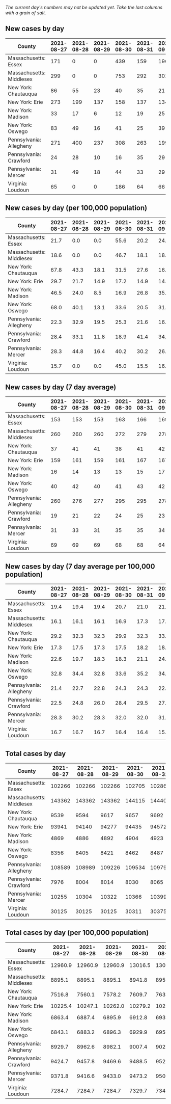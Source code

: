 _The current day's numbers may not be updated yet. Take the last columns with a grain of salt._
## New cases by day

| County | 2021-08-27 | 2021-08-28 | 2021-08-29 | 2021-08-30 | 2021-08-31 | 2021-09-01 | 2021-09-02 |
| --- | --- | --- | --- | --- | --- | --- | --- |
| Massachusetts: Essex | 171 | 0 | 0 | 439 | 159 | 196 |  |
| Massachusetts: Middlesex | 299 | 0 | 0 | 753 | 292 | 301 |  |
| New York: Chautauqua | 86 | 55 | 23 | 40 | 35 | 21 |  |
| New York: Erie | 273 | 199 | 137 | 158 | 137 | 134 |  |
| New York: Madison | 33 | 17 | 6 | 12 | 19 | 25 |  |
| New York: Oswego | 83 | 49 | 16 | 41 | 25 | 39 |  |
| Pennsylvania: Allegheny | 271 | 400 | 237 | 308 | 263 | 199 |  |
| Pennsylvania: Crawford | 24 | 28 | 10 | 16 | 35 | 29 |  |
| Pennsylvania: Mercer | 31 | 49 | 18 | 44 | 33 | 29 |  |
| Virginia: Loudoun | 65 | 0 | 0 | 186 | 64 | 66 |  |

## New cases by day (per 100,000 population)

| County | 2021-08-27 | 2021-08-28 | 2021-08-29 | 2021-08-30 | 2021-08-31 | 2021-09-01 | 2021-09-02 |
| --- | --- | --- | --- | --- | --- | --- | --- |
| Massachusetts: Essex | 21.7 | 0.0 | 0.0 | 55.6 | 20.2 | 24.8 |  |
| Massachusetts: Middlesex | 18.6 | 0.0 | 0.0 | 46.7 | 18.1 | 18.7 |  |
| New York: Chautauqua | 67.8 | 43.3 | 18.1 | 31.5 | 27.6 | 16.5 |  |
| New York: Erie | 29.7 | 21.7 | 14.9 | 17.2 | 14.9 | 14.6 |  |
| New York: Madison | 46.5 | 24.0 | 8.5 | 16.9 | 26.8 | 35.2 |  |
| New York: Oswego | 68.0 | 40.1 | 13.1 | 33.6 | 20.5 | 31.9 |  |
| Pennsylvania: Allegheny | 22.3 | 32.9 | 19.5 | 25.3 | 21.6 | 16.4 |  |
| Pennsylvania: Crawford | 28.4 | 33.1 | 11.8 | 18.9 | 41.4 | 34.3 |  |
| Pennsylvania: Mercer | 28.3 | 44.8 | 16.4 | 40.2 | 30.2 | 26.5 |  |
| Virginia: Loudoun | 15.7 | 0.0 | 0.0 | 45.0 | 15.5 | 16.0 |  |

## New cases by day (7 day average)

| County | 2021-08-27 | 2021-08-28 | 2021-08-29 | 2021-08-30 | 2021-08-31 | 2021-09-01 | 2021-09-02 |
| --- | --- | --- | --- | --- | --- | --- | --- |
| Massachusetts: Essex | 153 | 153 | 153 | 163 | 166 | 169 |  |
| Massachusetts: Middlesex | 260 | 260 | 260 | 272 | 279 | 278 |  |
| New York: Chautauqua | 37 | 41 | 41 | 38 | 41 | 42 |  |
| New York: Erie | 159 | 161 | 159 | 161 | 167 | 167 |  |
| New York: Madison | 16 | 14 | 13 | 13 | 15 | 17 |  |
| New York: Oswego | 40 | 42 | 40 | 41 | 43 | 42 |  |
| Pennsylvania: Allegheny | 260 | 276 | 277 | 295 | 295 | 278 |  |
| Pennsylvania: Crawford | 19 | 21 | 22 | 24 | 25 | 23 |  |
| Pennsylvania: Mercer | 31 | 33 | 31 | 35 | 35 | 34 |  |
| Virginia: Loudoun | 69 | 69 | 69 | 68 | 68 | 64 |  |

## New cases by day (7 day average per 100,000 population)

| County | 2021-08-27 | 2021-08-28 | 2021-08-29 | 2021-08-30 | 2021-08-31 | 2021-09-01 | 2021-09-02 |
| --- | --- | --- | --- | --- | --- | --- | --- |
| Massachusetts: Essex | 19.4 | 19.4 | 19.4 | 20.7 | 21.0 | 21.4 |  |
| Massachusetts: Middlesex | 16.1 | 16.1 | 16.1 | 16.9 | 17.3 | 17.2 |  |
| New York: Chautauqua | 29.2 | 32.3 | 32.3 | 29.9 | 32.3 | 33.1 |  |
| New York: Erie | 17.3 | 17.5 | 17.3 | 17.5 | 18.2 | 18.2 |  |
| New York: Madison | 22.6 | 19.7 | 18.3 | 18.3 | 21.1 | 24.0 |  |
| New York: Oswego | 32.8 | 34.4 | 32.8 | 33.6 | 35.2 | 34.4 |  |
| Pennsylvania: Allegheny | 21.4 | 22.7 | 22.8 | 24.3 | 24.3 | 22.9 |  |
| Pennsylvania: Crawford | 22.5 | 24.8 | 26.0 | 28.4 | 29.5 | 27.2 |  |
| Pennsylvania: Mercer | 28.3 | 30.2 | 28.3 | 32.0 | 32.0 | 31.1 |  |
| Virginia: Loudoun | 16.7 | 16.7 | 16.7 | 16.4 | 16.4 | 15.5 |  |

## Total cases by day

| County | 2021-08-27 | 2021-08-28 | 2021-08-29 | 2021-08-30 | 2021-08-31 | 2021-09-01 | 2021-09-02 |
| --- | --- | --- | --- | --- | --- | --- | --- |
| Massachusetts: Essex | 102266 | 102266 | 102266 | 102705 | 102864 | 103060 |  |
| Massachusetts: Middlesex | 143362 | 143362 | 143362 | 144115 | 144407 | 144708 |  |
| New York: Chautauqua | 9539 | 9594 | 9617 | 9657 | 9692 | 9713 |  |
| New York: Erie | 93941 | 94140 | 94277 | 94435 | 94572 | 94706 |  |
| New York: Madison | 4869 | 4886 | 4892 | 4904 | 4923 | 4948 |  |
| New York: Oswego | 8356 | 8405 | 8421 | 8462 | 8487 | 8526 |  |
| Pennsylvania: Allegheny | 108589 | 108989 | 109226 | 109534 | 109797 | 109996 |  |
| Pennsylvania: Crawford | 7976 | 8004 | 8014 | 8030 | 8065 | 8094 |  |
| Pennsylvania: Mercer | 10255 | 10304 | 10322 | 10366 | 10399 | 10428 |  |
| Virginia: Loudoun | 30125 | 30125 | 30125 | 30311 | 30375 | 30441 |  |

## Total cases by day (per 100,000 population)

| County | 2021-08-27 | 2021-08-28 | 2021-08-29 | 2021-08-30 | 2021-08-31 | 2021-09-01 | 2021-09-02 |
| --- | --- | --- | --- | --- | --- | --- | --- |
| Massachusetts: Essex | 12960.9 | 12960.9 | 12960.9 | 13016.5 | 13036.7 | 13061.5 |  |
| Massachusetts: Middlesex | 8895.1 | 8895.1 | 8895.1 | 8941.8 | 8959.9 | 8978.6 |  |
| New York: Chautauqua | 7516.8 | 7560.1 | 7578.2 | 7609.7 | 7637.3 | 7653.9 |  |
| New York: Erie | 10225.4 | 10247.1 | 10262.0 | 10279.2 | 10294.1 | 10308.7 |  |
| New York: Madison | 6863.4 | 6887.4 | 6895.9 | 6912.8 | 6939.6 | 6974.8 |  |
| New York: Oswego | 6843.1 | 6883.2 | 6896.3 | 6929.9 | 6950.3 | 6982.3 |  |
| Pennsylvania: Allegheny | 8929.7 | 8962.6 | 8982.1 | 9007.4 | 9029.0 | 9045.4 |  |
| Pennsylvania: Crawford | 9424.7 | 9457.8 | 9469.6 | 9488.5 | 9529.8 | 9564.1 |  |
| Pennsylvania: Mercer | 9371.8 | 9416.6 | 9433.0 | 9473.2 | 9503.4 | 9529.9 |  |
| Virginia: Loudoun | 7284.7 | 7284.7 | 7284.7 | 7329.7 | 7345.1 | 7361.1 |  |
